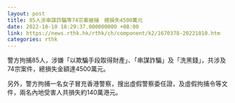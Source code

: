 ```yaml
---
layout: post
title: 85人涉串謀詐騙等74宗案被捕　總損失4500萬元
date: 2022-10-10 18:29:37.000000000 +08:00
link: https://news.rthk.hk/rthk/ch/component/k2/1670378-20221010.htm
categories: rthk
---
```


警方拘捕85人，涉嫌「以欺騙手段取得財產」、「串謀詐騙」及「洗黑錢」，共涉及74宗案件，總損失金額達4500萬元。

另外，警方拘捕一名女子冒充香港警察，搜出虛假警察委任證，及虛假拘捕令等文件，兩名內地受害人共損失約140萬港元。
